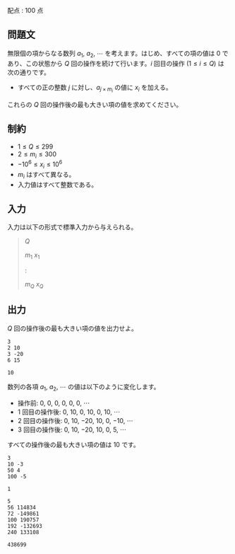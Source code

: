 配点 : $100$ 点

## 問題文

無限個の項からなる数列 $a_1,$ $a_2,$ $\cdots$ を考えます。はじめ、すべての項の値は $0$ であり、この状態から $Q$ 回の操作を続けて行います。$i$ 回目の操作 $(1 \leq i \leq Q)$ は次の通りです。

- すべての正の整数 $j$ に対し、$a_{j \times m_i}$ の値に $x_i$ を加える。

これらの $Q$ 回の操作後の最も大きい項の値を求めてください。

## 制約

- $1 \leq Q \leq 299$
- $2 \leq m_i \leq 300$
- $-10^6 \leq x_i \leq 10^6$
- $m_i$ はすべて異なる。
- 入力値はすべて整数である。

## 入力

入力は以下の形式で標準入力から与えられる。

> $Q$
> 
> $m_1$ $x_1$
> 
> $:$
> 
> $m_Q$ $x_Q$

## 出力

$Q$ 回の操作後の最も大きい項の値を出力せよ。

```input1
3
2 10
3 -20
6 15
```

```output1
10
```

数列の各項 $a_1,$ $a_2,$ $\cdots$ の値は以下のように変化します。

- 操作前: $0,$ $0,$ $0,$ $0,$ $0,$ $0,$ $\cdots$
- $1$ 回目の操作後: $0,$ $10,$ $0,$ $10,$ $0,$ $10,$ $\cdots$
- $2$ 回目の操作後: $0,$ $10,$ $-20,$ $10,$ $0,$ $-10,$ $\cdots$
- $3$ 回目の操作後: $0,$ $10,$ $-20,$ $10,$ $0,$ $5,$ $\cdots$

すべての操作後の最も大きい項の値は $10$ です。

```input2
3
10 -3
50 4
100 -5
```

```output2
1
```

```input3
5
56 114834
72 -149861
100 190757
192 -132693
240 133108
```

```output3
438699
```